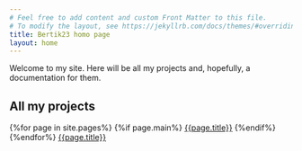 ```yaml
---
# Feel free to add content and custom Front Matter to this file.
# To modify the layout, see https://jekyllrb.com/docs/themes/#overriding-theme-defaults
title: Bertik23 homo page
layout: home
---
```

Welcome to my site. Here will be all my projects and, hopefully, a documentation for them.
## All my projects
{%for page in site.pages%}
	{%if page.main%}
		[{{page.title}}]({{page.url}})
	{%endif%}
{%endfor%}
[{{page.title}}]({{page.url}})
